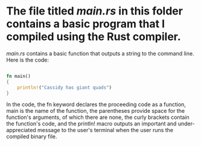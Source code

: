 # The file titled _main.rs_ in this folder contains a basic program that I compiled using the Rust compiler.

_main.rs_ contains a basic function that outputs a string to the command line. Here is the code:

```Rust

fn main()
{
    println!("Cassidy has giant quads")
}

```

In the code, the fn keyword declares the proceeding code as a function, main is the name of the function, the parentheses provide space for the function's arguments, of which there are none, the curly brackets contain the function's code, and the println! macro outputs an important and under-appreciated message to the user's terminal when the user runs the compiled binary file.
